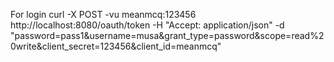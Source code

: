 For login
curl -X POST -vu meanmcq:123456 http://localhost:8080/oauth/token -H "Accept: application/json" -d "password=pass1&username=musa&grant_type=password&scope=read%20write&client_secret=123456&client_id=meanmcq"